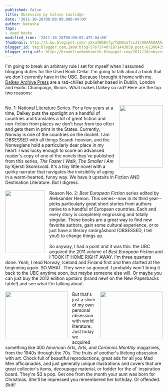 ```yaml
---
published: false
title: Obsession by Calvin Coolidge
date: '2011-10-28T08:00:00.000-04:00'
author: Natasha
tags:
- used books
modified_time: '2011-10-28T08:00:02.472-04:00'
thumbnail: http://1.bp.blogspot.com/-yXxaYB68vfg/TqNOuaTzxJI/AAAAAAAAAJs/vo44hi75H9c/s72-c/faster.gif
blogger_id: tag:blogger.com,1999:blog-5767374071871443859.post-6230643538340067027
blogger_orig_url: http://brooklinebooksmith.blogspot.com/2011/10/obsession-by-calvin-coolidge.html
---
```


I'm going to break an arbitrary rule I set for myself when I assumed blogging duties for the Used Book Cellar. I'm going to talk about a book that we don't currently have in the UBC. Because I brought it home with me. <a href="http://www.dalkeyarchive.com/">Dalkey Archive Press</a>&nbsp;are a rad-chilies publisher based in Dublin, London and exotic Champaign, Illinois. What makes Dalkey so rad? Here are the top two reasons:<br /><br /><div class="separator" style="clear: both; text-align: center;"><a href="http://1.bp.blogspot.com/-yXxaYB68vfg/TqNOuaTzxJI/AAAAAAAAAJs/vo44hi75H9c/s1600/faster.gif" imageanchor="1" style="clear: right; cssfloat: right; float: right; margin-bottom: 1em; margin-left: 1em;"><img border="0" height="200" rda="true" src="http://1.bp.blogspot.com/-yXxaYB68vfg/TqNOuaTzxJI/AAAAAAAAAJs/vo44hi75H9c/s200/faster.gif" width="138" /></a></div>No. 1: National Literature Series. For a few years at a time, Dalkey puts the spotlight on a handful of countries and translates a lot of great fiction and non-fiction&nbsp;from places we don't hear from too often and gets them in print in the States. Currently, Norway is one of the countries on&nbsp;the docket. I am OBSESSED with all things Scandi-hoovian, and the Norwegians hold a particularly dear place in my heart. I was lucky enough to score an advanced reader's copy of one of the novels they've published from this series, <em>The Faster I Walk, The Smaller I Am </em>by Kjersti Skomsvold. It's a tiny little novel with a quirky narrator that navigates the invisibility of aging in a warm-hearted, funny way. We have it upstairs in Fiction AND Destination Literature. But I digress.<br /><br /><div style="border-bottom: medium none; border-left: medium none; border-right: medium none; border-top: medium none;"><a href="http://4.bp.blogspot.com/-fbNijp10DM4/TqNO1HiwYnI/AAAAAAAAAJ0/8vWmujsq5-c/s1600/euro2012.gif" imageanchor="1" style="clear: left; cssfloat: left; float: left; margin-bottom: 1em; margin-right: 1em;"><img border="0" height="200" rda="true" src="http://4.bp.blogspot.com/-fbNijp10DM4/TqNO1HiwYnI/AAAAAAAAAJ0/8vWmujsq5-c/s200/euro2012.gif" width="127" /></a>Reason No. 2: <em>Best European Fiction</em> series edited by Aleksander Hemon. This series--now in its third year--picks particularly great short stories from authors native to a handful of European countries. Each and every story is&nbsp;completely engrossing and totally singular.&nbsp;These books are a great way to find new favorite authors, gain some cultural experience, or to just have a literary&nbsp;smörgåsbord (OBSESSED, I tell you!) to change things up.</div><div style="border-bottom: medium none; border-left: medium none; border-right: medium none; border-top: medium none;"><br /></div>So anyway, I had a point and it was this: the UBC acquired the 2011 volume of <em>Best European Fiction</em> and I TOOK IT HOME RIGHT AWAY. I'm three quarters done. Yeah, I read Norway, Iceland and Finland first and then started at the beginning again. SO WHAT. They were so gooood. I probably won't bring it back to the UBC anytime soon, but maybe someone else will. Or maybe you can just buy the 2012 edition upstairs (brand new! on the&nbsp;New Paperbacks table!) and see what I'm talking about.<br /><div style="border-bottom: medium none; border-left: medium none; border-right: medium none; border-top: medium none;"><br /></div><div style="border-bottom: medium none; border-left: medium none; border-right: medium none; border-top: medium none;"><a href="http://1.bp.blogspot.com/-qwz2hIkY0Eg/TqNPcu_TMFI/AAAAAAAAAJ8/2ZT9PRlY7WM/s1600/americanartist.jpg" imageanchor="1" style="clear: left; cssfloat: left; float: left; margin-bottom: 1em; margin-right: 1em;"><img border="0" height="149" rda="true" src="http://1.bp.blogspot.com/-qwz2hIkY0Eg/TqNPcu_TMFI/AAAAAAAAAJ8/2ZT9PRlY7WM/s200/americanartist.jpg" width="200" /></a><a href="http://4.bp.blogspot.com/-OOW95dlA6so/TqNPeOlefJI/AAAAAAAAAKE/JYuRqoRXkr4/s1600/americanartist2.jpg" imageanchor="1" style="clear: right; cssfloat: right; float: right; margin-bottom: 1em; margin-left: 1em;"><img border="0" height="149" rda="true" src="http://4.bp.blogspot.com/-OOW95dlA6so/TqNPeOlefJI/AAAAAAAAAKE/JYuRqoRXkr4/s200/americanartist2.jpg" width="200" /></a>But that's just a sliver of my own personal obsession with world literature. Just today we acquired something like 400 <em>American Arts, Arts,&nbsp;</em>and<em> Ceramics Monthly</em>&nbsp;magazines, from the 1940s through the 70s. The fruits of another's lifelong obsession with art. Chock full of beautiful reproductions, great ads for all you Mad Men afficianados, and just generally unique illustrations and covers that are great collector's items, decoupage material, or fodder for the ol' inspiration board. They're $3 a pop. Get one from the month your aunt was born for Christmas. She'll be impressed you remembered her birthday. Or offended. <em>Skål!</em></div>